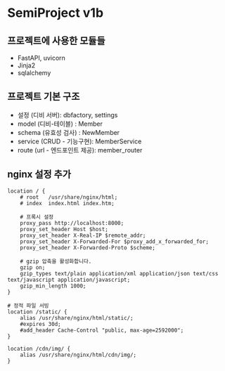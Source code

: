 # SemiProject v1b

## 프로젝트에 사용한 모듈들
+ FastAPI, uvicorn
+ Jinja2
+ sqlalchemy

## 프로젝트 기본 구조
+ 설정 (디비 서버): dbfactory, settings
+ model (디비-테이블) : Member
+ schema (유효성 검사) : NewMember
+ service (CRUD - 기능구현): MemberService
+ route (url - 엔드포인트 제공): member_router

## nginx 설정 추가
```
location / {
	# root   /usr/share/nginx/html;
	# index  index.html index.htm;

    # 프록시 설정
	proxy_pass http://localhost:8000;
	proxy_set_header Host $host;
	proxy_set_header X-Real-IP $remote_addr;
	proxy_set_header X-Forwarded-For $proxy_add_x_forwarded_for;
	proxy_set_header X-Forwarded-Proto $scheme;

	# gzip 압축을 활성화합니다.
	gzip on;
	gzip_types text/plain application/xml application/json text/css text/javascript application/javascript;
	gzip_min_length 1000;
}
```

```
# 정적 파일 서빙
location /static/ {
    alias /usr/share/nginx/html/static/;
    #expires 30d;
    #add_header Cache-Control "public, max-age=2592000";
}

location /cdn/img/ {
    alias /usr/share/nginx/html/cdn/img/;
}
```